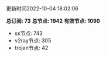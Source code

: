 更新时间2022-10-04 18:02:06

**总订阅: 73**
**总节点: 1942**
**有效节点: 1090**
- ss节点: 743
- v2ray节点: 305
- trojan节点: 42

